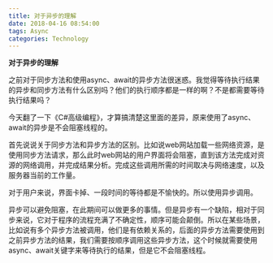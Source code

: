 ```yaml
---
title: 对于异步的理解
date: 2018-04-16 08:54:00
tags: Async
categories: Technology
---
```


**对于异步的理解**

  之前对于同步方法和使用async、await的异步方法很迷惑。我觉得等待执行结果的异步和同步方法有什么区别吗？他们的执行顺序都是一样的啊？不是都需要等待执行结果吗？  

<!-- more -->

  今天翻了一下《C#高级编程》，才算搞清楚这里面的差异，原来使用了async、await的异步是不会阻塞线程的。  

  首先说说关于同步方法和异步方法的区别。比如说web网站加载一些网络资源，是使用同步方法请求，那么此时web网站的用户界面将会阻塞，直到该方法完成对资源的网络调用，并完成结果分析。完成这些调用所需的时间取决与网络速度，以及服务器当前的工作量。
  
  对于用户来说，界面卡掉、一段时间的等待都是不愉快的。所以使用异步调用。
  
  异步可以避免阻塞，在此期间可以做更多的事情。但是异步有一个缺陷，相对于同步来说，它对于程序的流程充满了不确定性，顺序可能会颠倒。所以在某些场景，比如说有多个异步方法被调用，他们是有依赖关系的，后面的异步方法需要使用到之前异步方法的结果，我们需要按顺序调用这些异步方法，这个时候就需要使用async、await关键字来等待执行的结果，但是它不会阻塞线程。